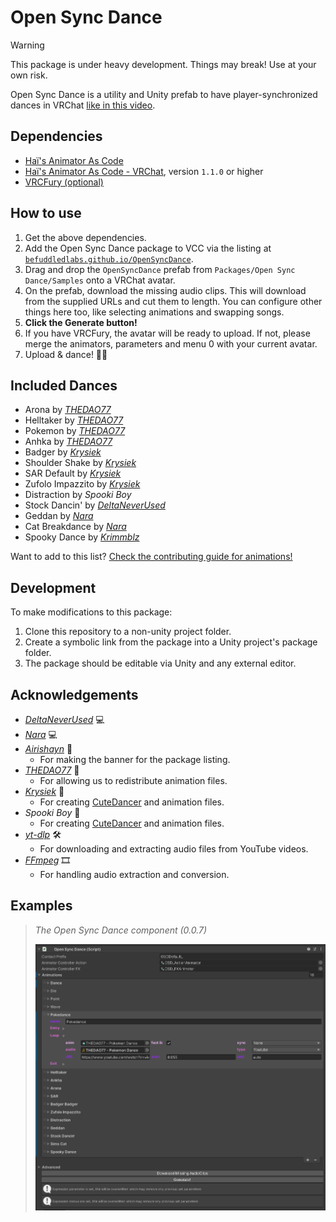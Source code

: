# Open Sync Dance

> [!WARNING]  
> This package is under heavy development. Things may break! Use at your own risk.

Open Sync Dance is a utility and Unity prefab to have player-synchronized dances in VRChat [like in this video](https://www.youtube.com/watch?v=I_MiNH-j1dw).

## Dependencies

- [Haï's Animator As Code](https://github.com/hai-vr/av3-animator-as-code)
- [Haï's Animator As Code - VRChat](https://github.com/hai-vr/animator-as-code-vrchat), version `1.1.0` or higher
- [VRCFury (optional)](https://vrcfury.com/)

## How to use

1. Get the above dependencies.
2. Add the Open Sync Dance package to VCC via the listing at [`befuddledlabs.github.io/OpenSyncDance`](https://befuddledlabs.github.io/OpenSyncDance/).
3. Drag and drop the `OpenSyncDance` prefab from `Packages/Open Sync Dance/Samples` onto a VRChat avatar.
4. On the prefab, download the missing audio clips. This will download from the supplied URLs and cut them to length. You can configure other things here too, like selecting animations and swapping songs.
5. **Click the Generate button!**
6. If you have VRCFury, the avatar will be ready to upload. If not, please merge the animators, parameters and menu 0 with your current avatar.
7. Upload & dance! 💃💃

## Included Dances

- Arona by [*THEDAO77*](https://thedao77.booth.pm/)
- Helltaker by [*THEDAO77*](https://thedao77.booth.pm/)
- Pokemon by [*THEDAO77*](https://thedao77.booth.pm/)
- Anhka by [*THEDAO77*](https://thedao77.booth.pm/)
- Badger by [*Krysiek*](https://github.com/Krysiek)
- Shoulder Shake by [*Krysiek*](https://github.com/Krysiek)
- SAR Default by [*Krysiek*](https://github.com/Krysiek)
- Zufolo Impazzito by [*Krysiek*](https://github.com/Krysiek)
- Distraction by *Spooki Boy*
- Stock Dancin' by [*DeltaNeverUsed*](https://github.com/DeltaNeverUsed)
- Geddan by [*Nara*](https://github.com/Naraenda)
- Cat Breakdance by [*Nara*](https://github.com/Naraenda)
- Spooky Dance by [*Krimmblz*](https://www.youtube.com/channel/UCaS_29K9nin-dSK5jINgymw)

Want to add to this list? [Check the contributing guide for animations!](/Docs/contributing_animations.md)

## Development

To make modifications to this package:

1. Clone this repository to a non-unity project folder.
2. Create a symbolic link from the package into a Unity project's package folder.
3. The package should be editable via Unity and any external editor.

## Acknowledgements

- [*DeltaNeverUsed*](https://github.com/DeltaNeverUsed) 💻
- [*Nara*](https://github.com/Naraenda) 💻
- [*Airishayn*](https://x.com/Airishayn1/) 🎨
  - For making the banner for the package listing.
- [*THEDAO77*](https://thedao77.booth.pm/) 💃
  - For allowing us to redistribute animation files.
- [*Krysiek*](https://github.com/Krysiek) 💃
  - For creating [CuteDancer](https://github.com/Krysiek/CuteDancer) and animation files.
- *Spooki Boy* 💃
  - For creating [CuteDancer](https://github.com/Krysiek/CuteDancer) and animation files.
- [*yt-dlp*](https://github.com/yt-dlp/yt-dlp) 🛠️
  - For downloading and extracting audio files from YouTube videos.
- [*FFmpeg*](https://ffmpeg.org/) 🎞️
  - For handling audio extraction and conversion.

## Examples

> _The Open Sync Dance component (0.0.7)_
>
> ![UI Preview of OSD v0.0.7](/Docs/osd_ui_preview.png)
